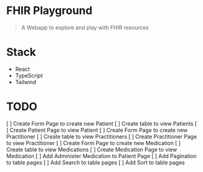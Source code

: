# FHIR Playground
> A Webapp to explore and play with FHIR resources

# Stack
- React
- TypeScript
- Tailwind

# TODO
[ ] Create Form Page to create new Patient
[ ] Create table to view Patients
[ ] Create Patient Page to view Patient
[ ] Create Form Page to create new Practitioner
[ ] Create table to view Practitioners
[ ] Create Practitioner Page to view Practitioner
[ ] Create Form Page to create new Medication
[ ] Create table to view Medications
[ ] Create Medication Page to view Medication
[ ] Add Administer Medication to Patient Page
[ ] Add Pagination to table pages
[ ] Add Search to table pages
[ ] Add Sort to table pages

